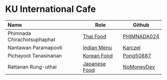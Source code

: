 # KU International Cafe

| Name                        | Role                               | Github                                        |
|:----------------------------|------------------------------------|-----------------------------------------------|
| Phimnada Chirachotsuphaphat | [Thai Food](Menu.md#thai-food)     | [PHIMNADA024](https://github.com/PHIMNADA024) |
| Nantawan Paramapooti        | [Indian Menu](Menu.md#indian-food) | [Karczel](https://github.com/Karczel)         |
| Pichayoot Tanasinanan       | [Korean Food](Menu.md#korean-food) | [Pong50887](https://github.com/Pong50887)     |
| Rattanan Rung-uthai | [Japanese Food](/Menu.md#japanese-food) | [NoMoneyDev](https://github.com/NoMoneyDev) |

